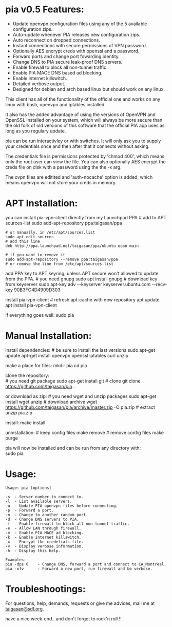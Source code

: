 pia v0.5 Features:
==========
- Update openvpn configuration files using any of the 5 available configuration zips.
- Auto-update whenever PIA releases new configuration zips.
- Auto reconnect on dropped connections.
- Instant connections with secure permissions of VPN password.
- Optionally AES encrypt creds with openssl and a password.
- Forward ports and change port fowarding identity.
- Change DNS to PIA secure leak-proof DNS servers.
- Enable firewall to block all non-tunnel traffic.
- Enable PIA MACE DNS based ad blocking.
- Enable internet killswitch.
- Detailed verbose output.
- Designed for debian and arch based linux but should work on any linux.

This client has all of the functionality of the official one and works on any linux with bash, openvpn and iptables installed.  


It also has the added advantage of using the versions of OpenVPN and OpenSSL installed on your system, which will always be more secure than the old fork of old versions of this software that the official PIA app uses as long as you regulary update.  


pia can be run interactivley or with switches. It will only ask you to supply your credentials once and then after that it connects without asking.  


The credentials file is permissions protected by 'chmod 400', which means only the root user can view the file. You can also optionally AES encrypt the creds file on disk with a password using the the -x arg.  


The ovpn files are editited and 'auth-nocache' option is added, which means openvpn will not store your creds in memory.  



APT Installation:
=================
 you can install pia-vpn-client directly from my Launchpad PPA
	# add to APT sources-list
	sudo add-apt-repository ppa:taigasan/ppa

	# or manually, in /etc/apt/sources.list
	sudo apt edit-sources
	# add this line
	deb http://ppa.launchpad.net/taigasan/ppa/ubuntu eoan main

	# if you want to remove it
	sudo add-apt-repository --remove ppa:taigasan/ppa
	# or remove the line from /etc/apt/sources.list

 add PPA key to APT keyring, unless APT secure won't allowed to update from the PPA.
	#  you need gnupg
	sudo apt install gnupg
	# download key from keyserver
	sudo apt-key adv --keyserver keyserver.ubuntu.com --recv-key 90B3FC4D4909D303

 install pia-vpn-client
	# refresh apt-cache with new repository
	apt update
	apt install pia-vpn-client

 if everything goes well:
	sudo pia



Manual Installation:
====================
 install dependencies:
	# be sure to install the last versions
	sudo apt-get update
	apt-get install openvpn openssl iptables curl unzip

 make a place for files:
	mkdir pia
	cd  pia

 clone the repository:  
	# you need git package
	sudo apt-get install git
	# clone
	git clone https://github.com/taigasan/pia .

 or download as zip:
	# you need wget and unzip packages
	sudo apt-get install wget unzip
	# download archive
	wget https://github.com/taigasan/pia/archive/master.zip -O pia.zip
	# extract
	unzip pia.zip

 install:
	make install

 uninstallation:
	# keep config files
	make remove
	# remove config files
	make purge

 pia will now be installed and can be run from any directory with:  
	sudo pia



Usage:
==========
	Usage: pia [options]

	-s	- Server number to connect to.
	-l	- List available servers.
	-u	- Update PIA openvpn files before connecting.
	-p	- Forward a port.
	-n	- Change to another random port.
	-d	- Change DNS servers to PIA.
	-f	- Enable firewall to block all non tunnel traffic.
	-e	- Allow LAN through firewall.
	-m	- Enable PIA MACE ad blocking.
	-k	- Enable internet killswitch.
	-x	- Encrypt the credetials file.
	-v	- Display verbose information.
	-h	- Display this help.

	Examples: 
	pia -dps 6    - Change DNS, forward a port and connect to CA_Montreal.
	pia -nfv      - Forward a new port, run firewall and be verbose.



Troubleshootings:
=================
For questions, help, demands, requests or give me advices, mail me at <taigasan@sdf.org>.

have a nice week-end..
and don't forget to rock'n roll !!